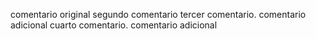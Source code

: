 comentario original
segundo comentario
tercer comentario. comentario adicional
cuarto comentario. comentario adicional